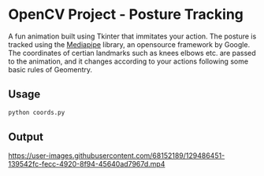 # OpenCV Project - Posture Tracking
A fun animation built using Tkinter that immitates your action. The posture is tracked using the <a href="https://mediapipe.dev/">Mediapipe</a> library, an opensource framework by Google. The coordinates of certian landmarks such as knees elbows etc. are passed to the animation, and it changes according to your actions following some basic rules of Geomentry. 

## Usage
```bash
python coords.py
```
## Output

https://user-images.githubusercontent.com/68152189/129486451-139542fc-fecc-4920-8f94-45640ad7967d.mp4

